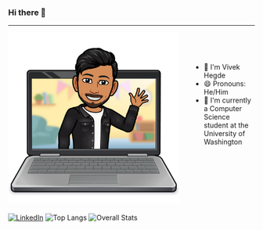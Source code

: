 ### Hi there 👋
---
<img align = "left" style="margin-right: 50px" width = 350px src=./imgs/laptop-wave.png>

<p>&nbsp;</p>
<p>&nbsp;</p>

- :boy: I'm Vivek Hegde
- 😄 Pronouns: He/Him
- :school: I'm currently a Computer Science student at the University of Washington

<p>&nbsp;</p>
<p>&nbsp;</p>
<p>&nbsp;</p>
<p>&nbsp;</p>

<a href="https://www.linkedin.com/in/viv-hegde/">![LinkedIn](https://img.shields.io/badge/LinkedIn-0077B5?style=for-the-badge&logo=linkedin&logoColor=white)</a>
![Top Langs](https://github-readme-stats.vercel.app/api/top-langs/?username=Viv-Hegde&layout=compact)
![Overall Stats](https://github-readme-stats.vercel.app/api?username=Viv-Hegde&count_private=true&show_icons=true&hide=contribs)
<p>&nbsp;</p>
<p>&nbsp;</p>
<!--
**Viv-Hegde/Viv-Hegde** is a ✨ _special_ ✨ repository because its `README.md` (this file) appears on your GitHub profile.

Here are some ideas to get you started: -->

## :computer: I’m currently learning...
- CSS 343: Data Structures and Algorithms II
- CSS 385: Introduction to Game Development
- CSS 350: Management Principles for Computing Professionals

## 🔭 I’m currently working on ...
- A portfolio website
- An online bookstore
<!-- - 👯 I’m looking to collaborate on ...
- 🤔 I’m looking for help with ...
- 💬 Ask me about ...
- 📫 How to reach me: ...

- ⚡ Fun fact: ... -->

